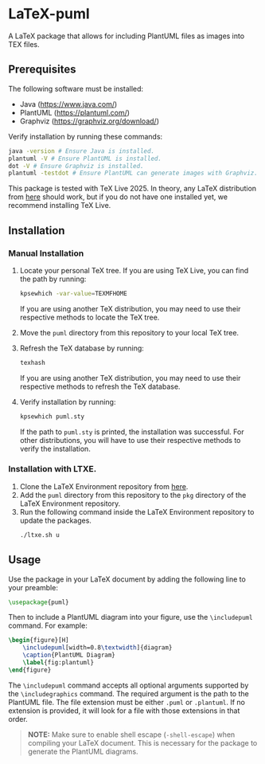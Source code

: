 # LaTeX-puml
A LaTeX package that allows for including PlantUML files as images into TEX files.

## Prerequisites
The following software must be installed:
- Java (https://www.java.com/)
- PlantUML (https://plantuml.com/)
- Graphviz (https://graphviz.org/download/)

Verify installation by running these commands:
```bash
java -version # Ensure Java is installed.
plantuml -V # Ensure PlantUML is installed.
dot -V # Ensure Graphviz is installed.
plantuml -testdot # Ensure PlantUML can generate images with Graphviz.
```

This package is tested with TeX Live 2025.
In theory, any LaTeX distribution from [here](https://www.latex-project.org/get/) should work, but if you do not have one installed yet, we recommend installing TeX Live.

## Installation

### Manual Installation
1. Locate your personal TeX tree. If you are using TeX Live, you can find the path by running:
    ```bash
    kpsewhich -var-value=TEXMFHOME
    ```

    If you are using another TeX distribution, you may need to use their respective methods to locate the TeX tree.
2. Move the `puml` directory from this repository to your local TeX tree.
3. Refresh the TeX database by running:
    ```bash
    texhash
    ```

    If you are using another TeX distribution, you may need to use their respective methods to refresh the TeX database.
4. Verify installation by running:
    ```bash
    kpsewhich puml.sty
    ```

    If the path to `puml.sty` is printed, the installation was successful.
    For other distributions, you will have to use their respective methods to verify the installation.

### Installation with LTXE.
1. Clone the LaTeX Environment repository from [here](https://github.com/Bloedarend/LaTeX-Environment).
2. Add the `puml` directory from this repository to the `pkg` directory of the LaTeX Environment repository.
3. Run the following command inside the LaTeX Environment repository to update the packages.
    ```bash
    ./ltxe.sh u
    ```

## Usage
Use the package in your LaTeX document by adding the following line to your preamble:
```latex
\usepackage{puml}
```

Then to include a PlantUML diagram into your figure, use the `\includepuml` command. For example:
```latex
\begin{figure}[H]
    \includepuml[width=0.8\textwidth]{diagram}
    \caption{PlantUML Diagram}
    \label{fig:plantuml}
\end{figure}
```

The `\includepuml` command accepts all optional arguments supported by the `\includegraphics` command.
The required argument is the path to the PlantUML file.
The file extension must be either `.puml` or `.plantuml`.
If no extension is provided, it will look for a file with those extensions in that order.

> **NOTE:** Make sure to enable shell escape (`-shell-escape`) when compiling your LaTeX document. This is necessary for the package to generate the PlantUML diagrams.
